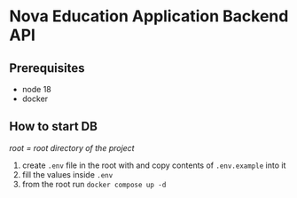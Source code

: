 # Nova Education Application Backend API

## Prerequisites

- node 18
- docker

## How to start DB

_root = root directory of the project_

1.  create `.env` file in the root with and copy contents of `.env.example` into it
2.  fill the values inside `.env`
3.  from the root run `docker compose up -d`
